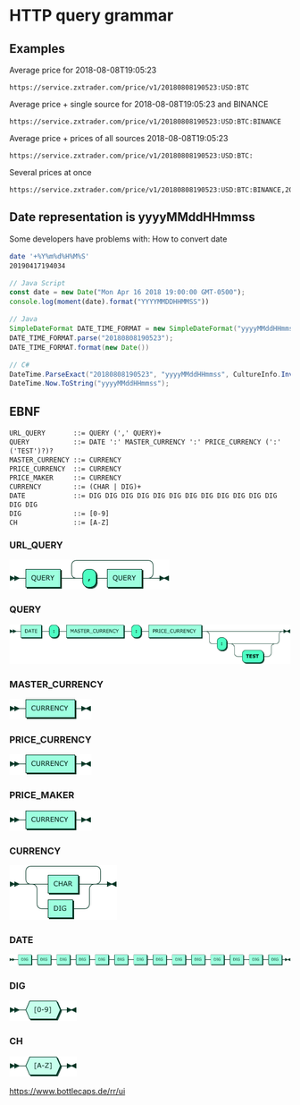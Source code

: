 # HTTP query grammar

## Examples
Average price for 2018-08-08T19:05:23
```
https://service.zxtrader.com/price/v1/20180808190523:USD:BTC
```

Average price + single source for 2018-08-08T19:05:23 and BINANCE
```
https://service.zxtrader.com/price/v1/20180808190523:USD:BTC:BINANCE
```

Average price + prices of all sources 2018-08-08T19:05:23
```
https://service.zxtrader.com/price/v1/20180808190523:USD:BTC:
```

Several prices at once
```
https://service.zxtrader.com/price/v1/20180808190523:USD:BTC:BINANCE,20180808190524:USD:BTC:BINANCE,20180808190525:USD:BTC:BINANCE
```

## Date representation is yyyyMMddHHmmss
Some developers have problems with: How to convert date
```bash
date '+%Y%m%d%H%M%S'
20190417194034
```

```js
// Java Script
const date = new Date("Mon Apr 16 2018 19:00:00 GMT-0500");
console.log(moment(date).format("YYYYMMDDHHMMSS"))
```

```java
// Java
SimpleDateFormat DATE_TIME_FORMAT = new SimpleDateFormat("yyyyMMddHHmmss");
DATE_TIME_FORMAT.parse("20180808190523");
DATE_TIME_FORMAT.format(new Date())
```

```csharp
// C#
DateTime.ParseExact("20180808190523", "yyyyMMddHHmmss", CultureInfo.InvariantCulture);
DateTime.Now.ToString("yyyyMMddHHmmss"); 
```


## EBNF
```ebnf
URL_QUERY       ::= QUERY (',' QUERY)+
QUERY           ::= DATE ':' MASTER_CURRENCY ':' PRICE_CURRENCY (':' ('TEST')?)?
MASTER_CURRENCY ::= CURRENCY
PRICE_CURRENCY  ::= CURRENCY
PRICE_MAKER     ::= CURRENCY
CURRENCY        ::= (CHAR | DIG)+
DATE            ::= DIG DIG DIG DIG DIG DIG DIG DIG DIG DIG DIG DIG DIG DIG
DIG             ::= [0-9]
CH              ::= [A-Z]
```

### URL_QUERY
![URL_QUERY](http-query-grammar/URL_QUERY.png)

### QUERY
![QUERY](http-query-grammar/QUERY.png)

### MASTER_CURRENCY
![MASTER_CURRENCY](http-query-grammar/MASTER_CURRENCY.png)

### PRICE_CURRENCY
![PRICE_CURRENCY](http-query-grammar/PRICE_CURRENCY.png)

### PRICE_MAKER
![PRICE_MAKER](http-query-grammar/PRICE_MAKER.png)

### CURRENCY
![CURRENCY](http-query-grammar/CURRENCY.png)

### DATE
![DATE](http-query-grammar/DATE.png)

### DIG
![DIG](http-query-grammar/DIG.png)

### CH
![CH](http-query-grammar/CH.png)


https://www.bottlecaps.de/rr/ui

